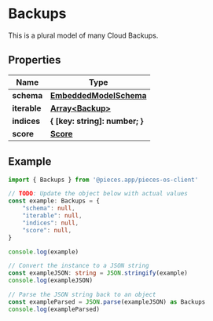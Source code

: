 
# Backups

This is a plural model of many Cloud Backups.

## Properties

Name | Type
------------ | -------------
**schema** | [**EmbeddedModelSchema**](EmbeddedModelSchema)
**iterable** | [**Array&lt;Backup&gt;**](Backup)
**indices** | **\{ [key: string]: number; \}**
**score** | [**Score**](Score)

## Example

```typescript
import { Backups } from '@pieces.app/pieces-os-client'

// TODO: Update the object below with actual values
const example: Backups = {
    "schema": null,
    "iterable": null,
    "indices": null,
    "score": null,
}

console.log(example)

// Convert the instance to a JSON string
const exampleJSON: string = JSON.stringify(example)
console.log(exampleJSON)

// Parse the JSON string back to an object
const exampleParsed = JSON.parse(exampleJSON) as Backups
console.log(exampleParsed)
```


